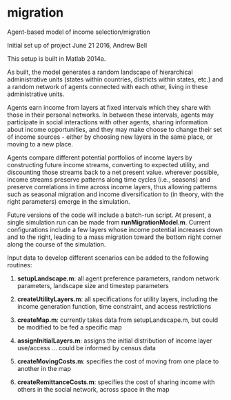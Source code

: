 # migration
Agent-based model of income selection/migration

Initial set up of project June 21 2016, Andrew Bell

This setup is built in Matlab 2014a.

As built, the model generates a random landscape of hierarchical administrative units (states within countries, districts within states, etc.) and a random network of agents connected with each other, living in these administrative units.  

Agents earn income from layers at fixed intervals which they share with those in their personal networks.  In between these intervals, agents may participate in social interactions with other agents, sharing information about income opportunities, and they may make choose to change their set of income sources - either by choosing new layers in the same place, or moving to a new place.

Agents compare different potential portfolios of income layers by constructing future income streams, converting to expected utility, and discounting those streams back to a net present value.  wherever possible, income streams preserve patterns along time cycles (i.e., seasons) and preserve correlations in time across income layers, thus allowing patterns such as seasonal migration and income diversification to (in theory, with the right parameters) emerge in the simulation.

Future versions of the code will include a batch-run script.  At present, a single simulation run can be made from **runMigrationModel.m**.  Current configurations include a few layers whose income potential increases down and to the right, leading to a mass migration toward the bottom right corner along the course of the simulation.

Input data to develop different scenarios can be added to the following routines:

1. **setupLandscape.m**:  all agent preference parameters, random network parameters, landscape size and timestep parameters

2. **createUtilityLayers.m**: all specifications for utility layers, including the income generation function, time constraint, and access restrictions

3. **createMap.m**: currently takes data from setupLandscape.m, but could be modified to be fed a specific map

4. **assignInitialLayers.m**: assigns the initial distribution of income layer use/access ... could be informed by census data

5. **createMovingCosts.m**: specifies the cost of moving from one place to another in the map

6. **createRemittanceCosts.m**: specifies the cost of sharing income with others in the social network, across space in the map

